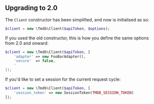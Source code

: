 Upgrading to 2.0
----------------

The `Client` constructor has been simplified, and now is initialised as so:

```php
$client = new \Tmdb\Client($apiToken, $options);
```

If you used the old constructor, this is how you define the same options from 2.0 and onward:

```php
$client = new \Tmdb\Client($apiToken, [
    'adapter' => new FooBarAdapter(),
    'secure'  => false,
    '
]);
```

If you'd like to set a session for the current request cycle:

```php
$client = new \Tmdb\Client($apiToken, [
    'session_token' => new SessionToken(TMDB_SESSION_TOKEN)
]);
```
